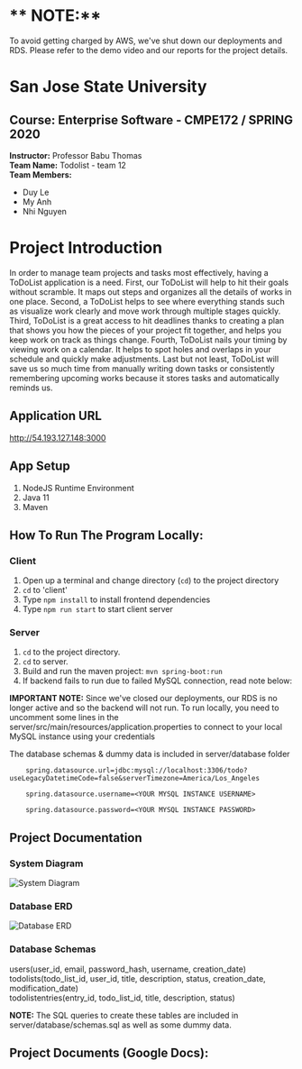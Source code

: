 # ** NOTE:**

To avoid getting charged by AWS, we've shut down our deployments and RDS. Please refer to the demo video and our reports for the project details.

# **San Jose State University**

## **Course:** Enterprise Software - CMPE172 / SPRING 2020

**Instructor:** Professor Babu Thomas <br />
**Team Name:** Todolist - team 12 <br />
**Team Members:**

- Duy Le
- My Anh
- Nhi Nguyen

# Project Introduction
In order to manage team projects and tasks most effectively, having a ToDoList application is a need. First, our ToDoList will help to hit their goals without scramble. It maps out steps and organizes all the details of works in one place. Second, a ToDoList helps to see where everything stands such as visualize work clearly and move work through multiple stages quickly. Third, ToDoList is a great access to hit deadlines thanks to creating a plan that shows you how the pieces of your project fit together, and helps you keep work on track as things change. Fourth, ToDoList nails your timing by viewing work on a calendar. It helps to spot holes and overlaps in your schedule and quickly make adjustments. Last but not least, ToDoList will save us so much time from manually writing down tasks or consistently remembering upcoming works because it stores tasks and automatically reminds us.

## Application URL

 http://54.193.127.148:3000

## App Setup

1. NodeJS Runtime Environment
2. Java 11
3. Maven

## How To Run The Program Locally:


### Client

1. Open up a terminal and change directory (`cd`) to the project directory
2. `cd` to 'client'
3. Type `npm install` to install frontend dependencies
4. Type `npm run start` to start client server

### Server

1. `cd` to the project directory.
2. `cd` to server.
3. Build and run the maven project: `mvn spring-boot:run`
4. If backend fails to run due to failed MySQL connection, read note below:

**IMPORTANT NOTE:** Since we've closed our deployments, our RDS is no longer active and so the backend will not run. To run locally, you need to uncomment some lines in the server/src/main/resources/application.properties to connect to your local MySQL instance using your credentials

The database schemas & dummy data is included in server/database folder

```
    spring.datasource.url=jdbc:mysql://localhost:3306/todo?useLegacyDatetimeCode=false&serverTimezone=America/Los_Angeles

    spring.datasource.username=<YOUR MYSQL INSTANCE USERNAME>

    spring.datasource.password=<YOUR MYSQL INSTANCE PASSWORD>
```

## Project Documentation

### System Diagram

![System Diagram](documentation/System%20Diagram.png)

### Database ERD

![Database ERD](documentation/ERD.png)

### Database Schemas

users(user_id, email, password_hash, username, creation_date) <br/>
todolists(todo_list_id, user_id, title, description, status, creation_date, modification_date) <br/>
todolistentries(entry_id, todo_list_id, title, description, status)

**NOTE:** The SQL queries to create these tables are included in server/database/schemas.sql as well as some dummy data.



## Project Documents (Google Docs):

